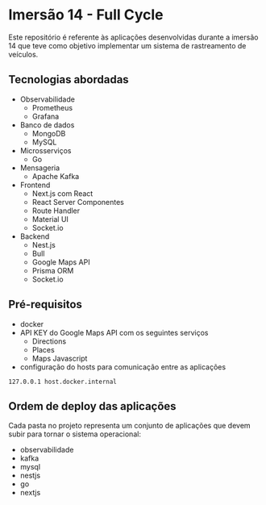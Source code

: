 # Imersão 14 - Full Cycle

Este repositório é referente às aplicações desenvolvidas durante a imersão 14 que teve como objetivo implementar um sistema de rastreamento de veículos.

## Tecnologias abordadas

- Observabilidade
  - Prometheus
  - Grafana
- Banco de dados
  - MongoDB
  - MySQL
- Microsserviços
  - Go
- Mensageria
  - Apache Kafka
- Frontend
  - Next.js com React
  - React Server Componentes
  - Route Handler
  - Material UI
  - Socket.io
- Backend
  - Nest.js
  - Bull
  - Google Maps API
  - Prisma ORM
  - Socket.io

## Pré-requisitos

- docker
- API KEY do Google Maps API com os seguintes serviços
  - Directions
  - Places
  - Maps Javascript
- configuração do hosts para comunicação entre as aplicações
```
127.0.0.1 host.docker.internal
```

## Ordem de deploy das aplicações

Cada pasta no projeto representa um conjunto de aplicações que devem subir para tornar o sistema operacional:
- observabilidade
- kafka
- mysql
- nestjs
- go
- nextjs

